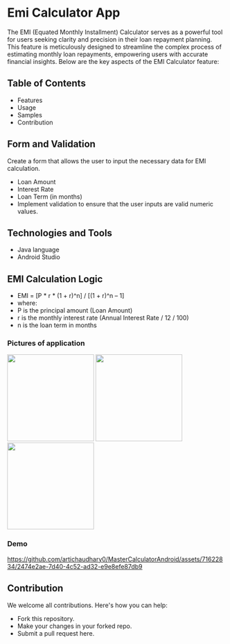 # Emi Calculator App

The EMI (Equated Monthly Installment) Calculator serves as a powerful tool for users seeking clarity and precision in their loan repayment planning.
This feature is meticulously designed to streamline the complex process of estimating monthly loan repayments, empowering users with accurate financial insights. 
Below are the key aspects of the EMI Calculator feature:

## Table of Contents
- Features
- Usage
- Samples
- Contribution

## Form and Validation
Create a form that allows the user to input the necessary data for EMI calculation.
- Loan Amount
- Interest Rate
- Loan Term (in months)
- Implement validation to ensure that the user inputs are valid numeric values.

## Technologies and Tools
- Java language
- Android Studio

##  EMI Calculation Logic
- EMI = [P * r * (1 + r)^n] / [(1 + r)^n – 1]
- where:
- P is the principal amount (Loan Amount)
- r is the monthly interest rate (Annual Interest Rate / 12 / 100)
- n is the loan term in months

### Pictures of application 

<img src="https://github.com/artichaudhary0/MasterCalculatorAndroid/assets/71622834/31305680-3e5e-4bd3-9d29-3e01c47885c6" width="200"/>
<img src="https://github.com/artichaudhary0/MasterCalculatorAndroid/assets/71622834/48a83ece-9a22-44b6-8315-eece16b5e3a1" width="200"/>
<img src="https://github.com/artichaudhary0/MasterCalculatorAndroid/assets/71622834/eab61910-e027-4e7e-8b8e-6d94fa79adbd" width="200"/>

### Demo
https://github.com/artichaudhary0/MasterCalculatorAndroid/assets/71622834/2474e2ae-7d40-4c52-ad32-e9e8efe87db9

## Contribution
We welcome all contributions. Here's how you can help:

- Fork this repository.
- Make your changes in your forked repo.
- Submit a pull request here.






